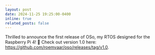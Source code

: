 ```yaml
---
layout: post
date: 2024-11-25 19:25:00-0400
inline: true
related_posts: false
---
```


Thrilled to announce the first release of OSo, my RTOS designed for the Raspberry Pi 4! 🎉 Check out version 1.0 here: https://github.com/roemvaar/oso/releases/tag/v1.0.
